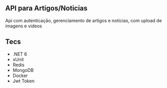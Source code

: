 ## API para Artigos/Noticias

Api com autenticação, gerenciamento de artigos e noticias, com upload de imagens e videos

## Tecs

* .NET 6
* xUnit
* Redis
* MongoDB
* Docker
* Jwt Token
